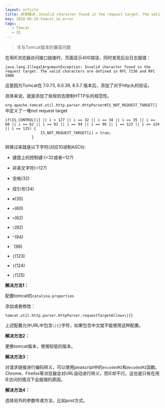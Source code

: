 ```yaml
---
layout: article
title: 异常解决：Invalid character found in the request target. The valid characters are defined in RFC 7230 and RFC 3986
key: 2018-05-29-tomcat_ie_error
tags: 
   - Tomcat
   - IE
---
```


> IE与Tomcat版本的兼容问题

<!--more-->

在用IE浏览器访问接口链接时，页面显示400错误，同时发现后台日志报错：

```
java.lang.IllegalArgumentException: Invalid character found in the request target. The valid characters are defined in RFC 7230 and RFC 3986
```

这是因为Tomcat在 7.0.73, 8.0.39, 8.5.7 版本后，添加了对于http头的验证。

具体来说，就是添加了些规则去限制HTTP头的规范性。

`org.apache.tomcat.util.http.parser.HttpParser#IS_NOT_REQUEST_TARGET[]`中定义了一堆not request target

```
if(IS_CONTROL[i] || i > 127 || i == 32 || i == 34 || i == 35 || i == 60 || i == 62 || i == 92 || i == 94 || i == 96 || i == 123 || i == 124 || i == 125) {
                IS_NOT_REQUEST_TARGET[i] = true;
            }
```

转换过来就是以下字符(对应10进制ASCII):

- 键盘上的控制键:(<32或者=127)

- 非英文字符(>127)

- 空格(32)

- 双引号(34)

- `#`(35)

- `<`(60)

- `>`(62)

- `\`(92)

- `^`(94)

- `(96)

- `{`(123)

- `}`(124)

- `|`(125)

**解决方法1：**

配置tomcat的`catalina.properties`

添加或者修改：

```tomcat.util.http.parser.HttpParser.requestTargetAllow=\|{}```

上述配置允许URL中包含`\|{}`字符，如果包含中文就不能使用这种配置。

**解决方法2：**

更换tomcat版本，使用较低的版本。

**解决方法3：**

对请求链接进行编码转义，可以使用javascript中的`encodeURI`和`decodeURI`函数。Chrome、Firefox等浏览器会对URL自动进行转义，而IE却不行。这也是只有在用IE访问的情况下会报错的原因。

**解决方法4：**

选择另外的参数传递方法，比如post方式。